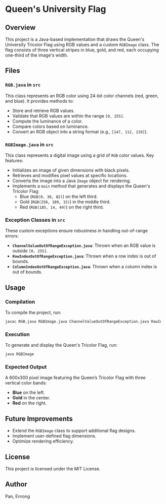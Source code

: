 # Queen's University Flag

## Overview
This project is a Java-based implementation that draws the Queen's University Tricolor Flag using RGB values and a custom `RGBImage` class. The flag consists of three vertical stripes in blue, gold, and red, each occupying one-third of the image's width.

## Files

### `RGB.java` in `src`
This class represents an RGB color using 24-bit color channels (red, green, and blue). It provides methods to:
- Store and retrieve RGB values.
- Validate that RGB values are within the range `[0, 255]`.
- Compute the luminance of a color.
- Compare colors based on luminance.
- Convert an RGB object into a string format (e.g., `[147, 112, 219]`).

### `RGBImage.java` in `src`
This class represents a digital image using a grid of `RGB` color values. Key features:
- Initializes an image of given dimensions with black pixels.
- Retrieves and modifies pixel values at specific locations.
- Converts the image into a Java `Image` object for rendering.
- Implements a `main` method that generates and displays the Queen's Tricolor Flag:
  - Blue (`RGB(0, 36, 82)`) on the left third.
  - Gold (`RGB(250, 189, 15)`) in the middle third.
  - Red (`RGB(185, 14, 49)`) on the right third.

### Exception Classes in `src`
These custom exceptions ensure robustness in handling out-of-range errors:
- **`ChannelValueOutOfRangeException.java`**: Thrown when an RGB value is outside `[0, 255]`.
- **`RowIndexOutOfRangeException.java`**: Thrown when a row index is out of bounds.
- **`ColumnIndexOutOfRangeException.java`**: Thrown when a column index is out of bounds.

## Usage

### Compilation
To compile the project, run:
```sh
javac RGB.java RGBImage.java ChannelValueOutOfRangeException.java RowIndexOutOfRangeException.java ColumnIndexOutOfRangeException.java
```

### Execution
To generate and display the Queen's Tricolor Flag, run:
```sh
java RGBImage
```

### Expected Output
A 600x300 pixel image featuring the Queen’s Tricolor Flag with three vertical color bands:
- **Blue** on the left.
- **Gold** in the center.
- **Red** on the right.

## Future Improvements
- Extend the `RGBImage` class to support additional flag designs.
- Implement user-defined flag dimensions.
- Optimize rendering efficiency.

## License
This project is licensed under the MIT License.

## Author
Pan, Enrong